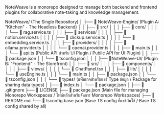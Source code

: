 NoteWeave is a monorepo designed to manage both backend and frontend plugins for collaborative note-taking and knowledge management.

NoteWeave/  (The Single Repository)
│   ├── 📁 NoteWeave-Engine/  (Plugin A: "Kitchen" - The Headless Backend)
│   │   ├── 📁 src/
│   │   │   ├── 📁 core/
│   │   │   │   └── 📄 rag.service.ts
│   │   │   ├── 📁 services/
│   │   │   │   ├── 📄 notion.service.ts
│   │   │   │   ├── 📄 clickup.service.ts
│   │   │   │   └── 📄 embedding.service.ts
│   │   │   ├── 📁 providers/
│   │   │   │   ├── 📄 ollama.provider.ts
│   │   │   │   └── 📄 openai.provider.ts
│   │   │   ├── 📄 main.ts
│   │   │   └── 📄 api.ts  (Public API สำหรับ UI Plugin / Public API for UI Plugin)
│   │   ├── 📄 package.json
│   │   └── 📄 tsconfig.json
│   │
│   ├── 📁NoteWeave-UI/      (Plugin B: "Frontend" - The Storefront)
│   │   ├── 📁 src/
│   │   │   ├── 📁 components/
│   │   │   │   ├── 📁 views/
│   │   │   │   └── 📄 ChatPanel.tsx
│   │   │   ├── 📁 lib/
│   │   │   │   └── 📄 useEngine.ts
│   │   │   └── 📄 main.ts
│   │   ├── 📄 package.json
│   │   └── 📄 tsconfig.json
│   │
│   └── 📁 types/   (แพ็กเกจสำหรับแชร์ Type ข้อมูล / Package for sharing data types)
│       ├── 📄 index.ts
│       └── 📄 package.json
│
├── 📄 .gitignore
├── 📄 LICENSE
├── 📄 package.json        (Main file for managing Monorepo Workspaces / ไฟล์หลักสำหรับจัดการ Monorepo Workspaces)
├── 📄 README.md
└── 📄 tsconfig.base.json  (Base TS config ที่แชร์กันใช้ / Base TS config shared by all)